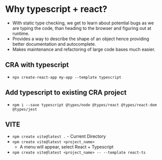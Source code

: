 # Why typescript + react?
- With static type checking, we get to learn about potential bugs as we are typing the code, than heading to the browser and figuring out at runtime.
- Provides a way to describe the shape of an object hence providing better documentation and autocomplete.
- Makes maintenance and refactoring of large code bases much easier.

## CRA with typescript
- `npx create-react-app my-app --template typescript`
## Add typescript to existing CRA project
- `npm i --save typescript @types/node @types/react @types/react-dom @types/jest`
## VITE
- `npm create vite@latest .` - Current Directory 
- `npm create vite@latest <project_name>`
	- A menu will appear, select React + Typescript
- `npm create vite@latest <project_name> -- --template react-ts`